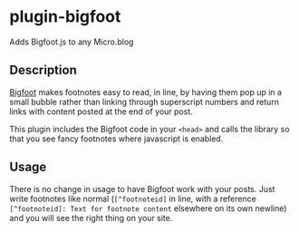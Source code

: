 # plugin-bigfoot

Adds Bigfoot.js to any Micro.blog

## Description

[Bigfoot](http://www.bigfootjs.com) makes footnotes easy to read, in line, by having them pop up in a small bubble rather than linking through superscript numbers and return links with content posted at the end of your post.

This plugin includes the Bigfoot code in your `<head>` and calls the library so that you see fancy footnotes where javascript is enabled.

## Usage

There is no change in usage to have Bigfoot work with your posts. Just write footnotes like normal (`[^footnoteid]` in line, with a reference `[^footnoteid]: Text for footnote content` elsewhere on its own newline) and you will see the right thing on your site.
